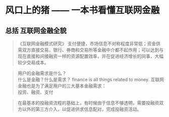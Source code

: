 # 风口上的猪 —— 一本书看懂互联网金融

## 总括 互联网金融全貌
>《互联网金融模式研究》
支付便捷，市场信息不对称程度非常低；资金供需双方直接交易，银行、券商和交易所等金融中介都不起作用；可以达到与现在直接和间接融资一样的资源配置效率，并在促进经济增长的同事，大幅较少交易成本。

>用户的金融需求是什么？<br/>
什么是金融？什么是需求？
finance is all things related to money.
互联网金融也是为了满足用户的三大基本金融需求：<br/>
投资、融资、支付

>在最基本的投融资流程的基础上，有时候由于信息不够透明，需要投融资双方以外的第三方介入，以促进供求信息配对，完成投融资活动。
